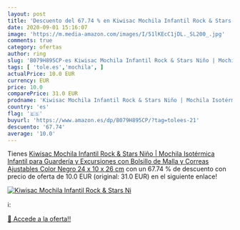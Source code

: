 ```yaml
---
layout: post
title: 'Descuento del 67.74 % en Kiwisac Mochila Infantil Rock & Stars Ni'
date: 2020-09-01 15:16:07
image: 'https://m.media-amazon.com/images/I/51lKEcC1jDL._SL200_.jpg'
comments: true
category: ofertas
author: ring
slug: 'B079H895CP-es Kiwisac Mochila Infantil Rock & Stars Niño | Mochila...'
tags: [ 'tole.es','mochila', ]
actualPrice: 10.0 EUR
currency: EUR
price: 10.0
comparePrice: 31.0 EUR
prodname: 'Kiwisac Mochila Infantil Rock & Stars Niño | Mochila Isotérmica Infantil para Guardería y Excursiones  con Bolsillo de Malla y Correas Ajustables  Color Negro  24 x 10 x 26 cm'
country: 'es'
flag: '🇪🇸'
buyurl: 'https://www.amazon.es/dp/B079H895CP/?tag=tolees-21'
descuento: '67.74'
average: '10.0'
---
```


Tienes [Kiwisac Mochila Infantil Rock & Stars Niño | Mochila Isotérmica Infantil para Guardería y Excursiones  con Bolsillo de Malla y Correas Ajustables  Color Negro  24 x 10 x 26 cm](https://www.amazon.es/dp/B079H895CP/?tag=tolees-21) con un 67.74 % de descuento con precio de oferta de 10.0 EUR (original: 31.0 EUR) en el siguiente enlace!

[![Kiwisac Mochila Infantil Rock & Stars Ni](https://m.media-amazon.com/images/I/51lKEcC1jDL._SL200_.jpg)](https://www.amazon.es/dp/B079H895CP/?tag=tolees-21)

ℹ️:


[🛒 Accede a la oferta!!](https://www.amazon.es/dp/B079H895CP/?tag=tolees-21)
